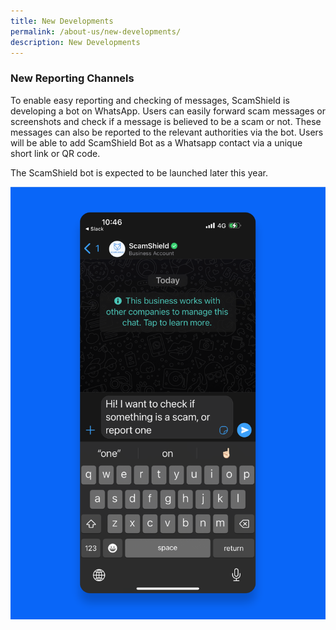 ```yaml
---
title: New Developments
permalink: /about-us/new-developments/
description: New Developments
---
```

### New Reporting Channels 

To enable easy reporting and checking of messages, ScamShield is developing a bot on  WhatsApp. Users can easily forward scam messages or screenshots and check if a message is believed to be a scam or not. These messages can also be reported to the relevant authorities via the bot. Users will be able to add ScamShield Bot as a Whatsapp contact via a unique short link or QR code.

The ScamShield bot is expected to be launched later this year.

![ScamShield Bot](/images/SS_WA_Screens.png)
